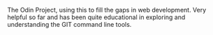 The Odin Project, using this to fill the gaps in web development. Very helpful so far and has been quite educational in exploring 
and understanding the GIT command line tools.
